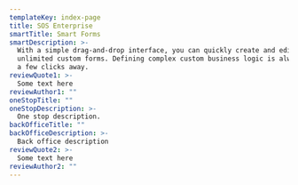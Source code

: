 ```yaml
---
templateKey: index-page
title: SOS Enterprise
smartTitle: Smart Forms
smartDescription: >-
  With a simple drag-and-drop interface, you can quickly create and edit
  unlimited custom forms. Defining complex custom business logic is always only
  a few clicks away.
reviewQuote1: >-
  Some text here
reviewAuthor1: ""
oneStopTitle: ""
oneStopDescription: >-
  One stop description.
backOfficeTitle: ""
backOfficeDescription: >-
  Back office description
reviewQuote2: >-
  Some text here
reviewAuthor2: ""
---
```

